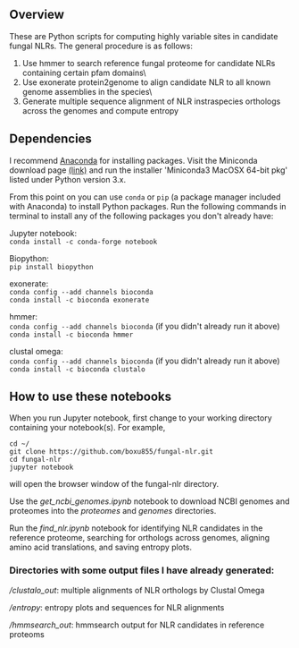 ## Overview

These are Python scripts for computing highly variable sites in candidate fungal NLRs. The general procedure is as follows:

1) Use hmmer to search reference fungal proteome for candidate NLRs containing certain pfam domains\
2) Use exonerate protein2genome to align candidate NLR to all known genome assemblies in the species\
3) Generate multiple sequence alignment of NLR instraspecies orthologs across the genomes and compute entropy

## Dependencies

I recommend [Anaconda](https://docs.conda.io/projects/conda/en/latest/user-guide/install/macos.html) for installing packages. Visit the Miniconda download page [(link)](https://docs.conda.io/en/latest/miniconda.html) and run the installer 'Miniconda3 MacOSX 64-bit pkg' listed under Python version 3.x.

From this point on you can use ```conda``` or ```pip``` (a package manager included with Anaconda) to install Python packages. Run the following commands in terminal to install any of the following packages you don't already have:

Jupyter notebook:\
```conda install -c conda-forge notebook```

Biopython:\
```pip install biopython```

exonerate:\
```conda config --add channels bioconda```\
```conda install -c bioconda exonerate```


hmmer:\
```conda config --add channels bioconda``` (if you didn't already run it above)\
```conda install -c bioconda hmmer```

clustal omega:\
```conda config --add channels bioconda``` (if you didn't already run it above)\
```conda install -c bioconda clustalo```


## How to use these notebooks

When you run Jupyter notebook, first change to your working directory containing your notebook(s). For example,

```cd ~/```\
```git clone https://github.com/boxu855/fungal-nlr.git```\
```cd fungal-nlr```\
```jupyter notebook```

will open the browser window of the fungal-nlr directory.

Use the *get_ncbi_genomes.ipynb* notebook to download NCBI genomes and proteomes into the *proteomes* and *genomes* directories.


Run the *find_nlr.ipynb* notebook for identifying NLR candidates in the reference proteome, searching for orthologs across genomes, aligning amino acid translations, and saving entropy plots.

### Directories with some output files I have already generated:

*/clustalo_out*: multiple alignments of NLR orthologs by Clustal Omega

*/entropy*: entropy plots and sequences for NLR alignments

*/hmmsearch_out*: hmmsearch output for NLR candidates in reference proteoms




